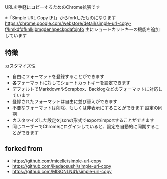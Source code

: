 URLを手軽にコピーするためのChrome拡張です

※「Simple URL Copy [F]」からforkしたものになります
https://chrome.google.com/webstore/detail/simple-url-copy-f/kmkdfdfknlkjbmgdenhpeckpdafojnfo
主にショートカットキーの機能を追加しています

## 特徴
カスタマイズ性
- 自由にフォーマットを登録することができます
- 各フォーマットに対してショートカットキーを設定できます
- デフォルトでMarkdownやScrapbox、Backlogなどのフォーマットに対応しています
- 登録されたフォーマットは自由に並び替えができます
- 不要なフォーマットは削除、もしくは非表示にすることができます
設定の同期
- カスタマイズした設定をjsonの形式でexport/importすることができます
- 同じユーザーでChromeにログインしていると、設定を自動的に同期することができます

## forked from
- https://github.com/micelle/simple-url-copy
- https://github.com/ikedaosushi/simple-url-copy
- https://github.com/MISONLN41/simple-url-copy
